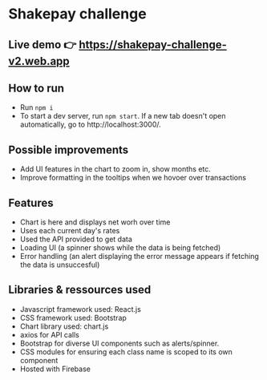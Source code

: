 # Shakepay challenge

## Live demo 👉 https://shakepay-challenge-v2.web.app

## How to run

- Run `npm i`
- To start a dev server, run `npm start`. If a new tab doesn't open automatically, go to http://localhost:3000/.

## Possible improvements

- Add UI features in the chart to zoom in, show months etc.
- Improve formatting in the tooltips when we hovoer over transactions 

## Features
- Chart is here and displays net worh over time
- Uses each current day's rates
- Used the API provided to get data
- Loading UI (a spinner shows while the data is being fetched)
- Error handling (an alert displaying the error message appears if fetching the data is unsuccesful)

## Libraries & ressources used
- Javascript framework used: React.js
- CSS framework used: Bootstrap
- Chart library used: chart.js
- axios for API calls
- Bootstrap for diverse UI components such as alerts/spinner. 
- CSS modules for ensuring each class name is scoped to its own component
- Hosted with Firebase
